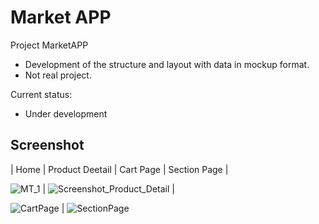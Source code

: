 # Market APP 

Project MarketAPP
- Development of the structure and layout with data in mockup format.
- Not real project.

Current status:
- Under development

## Screenshot

| Home  | Product Deetail | Cart Page | Section Page |

![MT_1](https://user-images.githubusercontent.com/7735662/106474768-fd69e100-6483-11eb-8453-211f1a51ea12.png)  | ![Screenshot_Product_Detail](https://user-images.githubusercontent.com/7735662/106473734-e5de2880-6482-11eb-8511-13bf6b28cd6f.png)  | 

![CartPage](https://user-images.githubusercontent.com/7735662/106473730-e4146500-6482-11eb-9dec-47dfad456f95.png)  |  ![SectionPage](https://user-images.githubusercontent.com/7735662/106473724-e080de00-6482-11eb-952b-886d9f7273ca.png)
